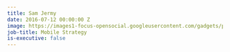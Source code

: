 ```yaml
---
title: Sam Jermy
date: 2016-07-12 00:00:00 Z
image: https://images1-focus-opensocial.googleusercontent.com/gadgets/proxy?container=focus&resize_w=220&refresh=2592000&url=https://pocketworks-website.s3.amazonaws.com/samjermypocketworks.jpg
job-title: Mobile Strategy
is-executive: false
---
```


